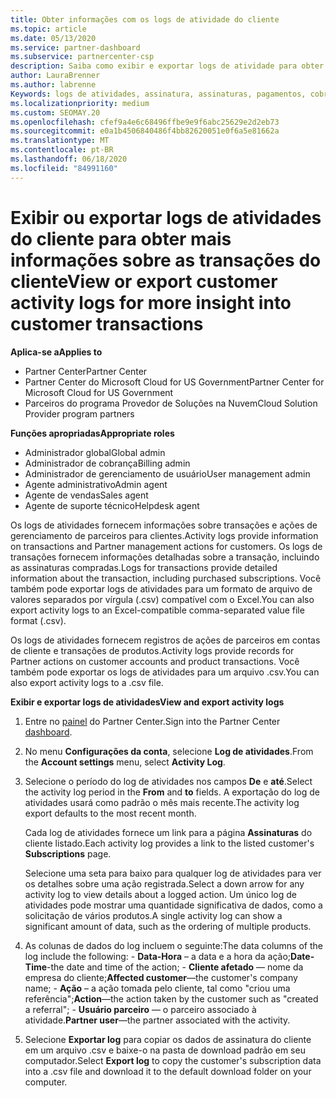 ```yaml
---
title: Obter informações com os logs de atividade do cliente
ms.topic: article
ms.date: 05/13/2020
ms.service: partner-dashboard
ms.subservice: partnercenter-csp
description: Saiba como exibir e exportar logs de atividade para obter informações sobre transações de conta de cliente e outras atividades de gerenciamento de parceiros relacionadas ao cliente.
author: LauraBrenner
ms.author: labrenne
Keywords: logs de atividades, assinatura, assinaturas, pagamentos, cobrança, transações
ms.localizationpriority: medium
ms.custom: SEOMAY.20
ms.openlocfilehash: cfef9a4e6c68496ffbe9e9f6abc25629e2d2eb73
ms.sourcegitcommit: e0a1b4506840486f4bb82620051e0f6a5e81662a
ms.translationtype: MT
ms.contentlocale: pt-BR
ms.lasthandoff: 06/18/2020
ms.locfileid: "84991160"
---
```

# <a name="view-or-export-customer-activity-logs-for-more-insight-into-customer-transactions"></a><span data-ttu-id="92e13-104">Exibir ou exportar logs de atividades do cliente para obter mais informações sobre as transações do cliente</span><span class="sxs-lookup"><span data-stu-id="92e13-104">View or export customer activity logs for more insight into customer transactions</span></span>

<span data-ttu-id="92e13-105">**Aplica-se a**</span><span class="sxs-lookup"><span data-stu-id="92e13-105">**Applies to**</span></span>

- <span data-ttu-id="92e13-106">Partner Center</span><span class="sxs-lookup"><span data-stu-id="92e13-106">Partner Center</span></span>
- <span data-ttu-id="92e13-107">Partner Center do Microsoft Cloud for US Government</span><span class="sxs-lookup"><span data-stu-id="92e13-107">Partner Center for Microsoft Cloud for US Government</span></span>
- <span data-ttu-id="92e13-108">Parceiros do programa Provedor de Soluções na Nuvem</span><span class="sxs-lookup"><span data-stu-id="92e13-108">Cloud Solution Provider program partners</span></span>

<span data-ttu-id="92e13-109">**Funções apropriadas**</span><span class="sxs-lookup"><span data-stu-id="92e13-109">**Appropriate roles**</span></span>

- <span data-ttu-id="92e13-110">Administrador global</span><span class="sxs-lookup"><span data-stu-id="92e13-110">Global admin</span></span>
- <span data-ttu-id="92e13-111">Administrador de cobrança</span><span class="sxs-lookup"><span data-stu-id="92e13-111">Billing admin</span></span>
- <span data-ttu-id="92e13-112">Administrador de gerenciamento de usuário</span><span class="sxs-lookup"><span data-stu-id="92e13-112">User management admin</span></span>
- <span data-ttu-id="92e13-113">Agente administrativo</span><span class="sxs-lookup"><span data-stu-id="92e13-113">Admin agent</span></span>
- <span data-ttu-id="92e13-114">Agente de vendas</span><span class="sxs-lookup"><span data-stu-id="92e13-114">Sales agent</span></span>
- <span data-ttu-id="92e13-115">Agente de suporte técnico</span><span class="sxs-lookup"><span data-stu-id="92e13-115">Helpdesk agent</span></span>

<span data-ttu-id="92e13-116">Os logs de atividades fornecem informações sobre transações e ações de gerenciamento de parceiros para clientes.</span><span class="sxs-lookup"><span data-stu-id="92e13-116">Activity logs provide information on transactions and Partner management actions for customers.</span></span> <span data-ttu-id="92e13-117">Os logs de transações fornecem informações detalhadas sobre a transação, incluindo as assinaturas compradas.</span><span class="sxs-lookup"><span data-stu-id="92e13-117">Logs for transactions provide detailed information about the transaction, including purchased subscriptions.</span></span> <span data-ttu-id="92e13-118">Você também pode exportar logs de atividades para um formato de arquivo de valores separados por vírgula (.csv) compatível com o Excel.</span><span class="sxs-lookup"><span data-stu-id="92e13-118">You can also export activity logs to an Excel-compatible comma-separated value file format (.csv).</span></span>

<span data-ttu-id="92e13-119">Os logs de atividades fornecem registros de ações de parceiros em contas de cliente e transações de produtos.</span><span class="sxs-lookup"><span data-stu-id="92e13-119">Activity logs provide records for Partner actions on customer accounts and product transactions.</span></span> <span data-ttu-id="92e13-120">Você também pode exportar os logs de atividades para um arquivo .csv.</span><span class="sxs-lookup"><span data-stu-id="92e13-120">You can also export activity logs to a .csv file.</span></span>

<span data-ttu-id="92e13-121">**Exibir e exportar logs de atividades**</span><span class="sxs-lookup"><span data-stu-id="92e13-121">**View and export activity logs**</span></span>

1. <span data-ttu-id="92e13-122">Entre no [painel](https://partner.microsoft.com/dashboard) do Partner Center.</span><span class="sxs-lookup"><span data-stu-id="92e13-122">Sign into the Partner Center [dashboard](https://partner.microsoft.com/dashboard).</span></span>

2. <span data-ttu-id="92e13-123">No menu **Configurações da conta**, selecione **Log de atividades**.</span><span class="sxs-lookup"><span data-stu-id="92e13-123">From the **Account settings** menu, select **Activity Log**.</span></span>
2.  <span data-ttu-id="92e13-124">Selecione o período do log de atividades nos campos **De** e **até**.</span><span class="sxs-lookup"><span data-stu-id="92e13-124">Select the activity log period in the **From** and **to** fields.</span></span> <span data-ttu-id="92e13-125">A exportação do log de atividades usará como padrão o mês mais recente.</span><span class="sxs-lookup"><span data-stu-id="92e13-125">The activity log export defaults to the most recent month.</span></span>

    <span data-ttu-id="92e13-126">Cada log de atividades fornece um link para a página **Assinaturas** do cliente listado.</span><span class="sxs-lookup"><span data-stu-id="92e13-126">Each activity log provides a link to the listed customer's **Subscriptions** page.</span></span>

    <span data-ttu-id="92e13-127">Selecione uma seta para baixo para qualquer log de atividades para ver os detalhes sobre uma ação registrada.</span><span class="sxs-lookup"><span data-stu-id="92e13-127">Select a down arrow for any activity log to view details about a logged action.</span></span> <span data-ttu-id="92e13-128">Um único log de atividades pode mostrar uma quantidade significativa de dados, como a solicitação de vários produtos.</span><span class="sxs-lookup"><span data-stu-id="92e13-128">A single activity log can show a significant amount of data, such as the ordering of multiple products.</span></span>

3.   <span data-ttu-id="92e13-129">As colunas de dados do log incluem o seguinte:</span><span class="sxs-lookup"><span data-stu-id="92e13-129">The data columns of the log include the following:</span></span>
    -   <span data-ttu-id="92e13-130">**Data-Hora** – a data e a hora da ação;</span><span class="sxs-lookup"><span data-stu-id="92e13-130">**Date-Time**-the date and time of the action;</span></span>
    -   <span data-ttu-id="92e13-131">**Cliente afetado** — nome da empresa do cliente;</span><span class="sxs-lookup"><span data-stu-id="92e13-131">**Affected customer**—the customer's company name;</span></span>
    -   <span data-ttu-id="92e13-132">**Ação** – a ação tomada pelo cliente, tal como "criou uma referência";</span><span class="sxs-lookup"><span data-stu-id="92e13-132">**Action**—the action taken by the customer such as "created a referral";</span></span>
    -   <span data-ttu-id="92e13-133">**Usuário parceiro** — o parceiro associado à atividade.</span><span class="sxs-lookup"><span data-stu-id="92e13-133">**Partner user**—the partner associated with the activity.</span></span>

4.  <span data-ttu-id="92e13-134">Selecione **Exportar log** para copiar os dados de assinatura do cliente em um arquivo .csv e baixe-o na pasta de download padrão em seu computador.</span><span class="sxs-lookup"><span data-stu-id="92e13-134">Select **Export log** to copy the customer's subscription data into a .csv file and download it to the default download folder on your computer.</span></span>
    
 

 



